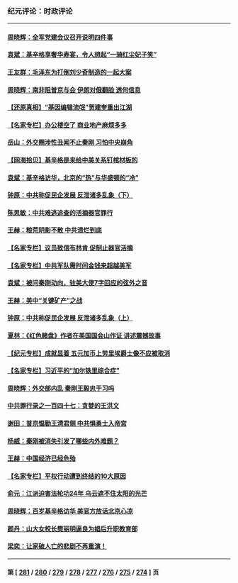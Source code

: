 ### 纪元评论：时政评论
---
#### [周晓辉：全军党建会议召开说明四件事](../../pages/nsc1025/n14040456.md) 
#### [袁斌：基辛格享奢华寿宴，令人想起“一骑红尘妃子笑”](../../pages/nsc1025/n14040291.md) 
#### [王友群：毛泽东为打倒刘少奇制造的一起大案](../../pages/nsc1025/n14040057.md) 
#### [周晓辉：南非阻普京与会 伊朗对俄翻脸 透何信息](../../pages/nsc1025/n14040060.md) 
#### [【还原真相】“基因编辑流氓”贺建奎重出江湖](../../pages/nsc1025/n14039982.md) 
#### [【名家专栏】办公楼空了 商业地产麻烦多多](../../pages/nsc1025/n14039441.md) 
#### [岳山：外交圈涉性丑闻不止秦刚 习怕中央崩角](../../pages/nsc1025/n14039925.md) 
#### [【网海拾贝】基辛格是来给中美关系钉棺材板的](../../pages/nsc1025/n14039907.md) 
#### [袁斌：基辛格访华，北京的“热”与华盛顿的“冷”](../../pages/nsc1025/n14039892.md) 
#### [钟原：中共称促民企发展 反泄诸多乱象（下）](../../pages/nsc1025/n14039762.md) 
#### [陈思敏：中共难逃追查的活摘器官罪行](../../pages/nsc1025/n14039726.md) 
#### [王赫：粮荒阴影不散 中共溃烂到底](../../pages/nsc1025/n14039706.md) 
#### [【名家专栏】议员致信布林肯 促制止器官活摘](../../pages/nsc1025/n14039457.md) 
#### [【名家专栏】中共军队需时间金钱来超越美军](../../pages/nsc1025/n14036181.md) 
#### [袁斌：被问秦刚动向，驻美大使7字回应的弦外之音](../../pages/nsc1025/n14039224.md) 
#### [王赫：美中“关键矿产”之战](../../pages/nsc1025/n14039203.md) 
#### [钟原：中共称促民企发展 反泄诸多乱象（上）](../../pages/nsc1025/n14038925.md) 
#### [夏林：《红色赌盘》作者在美国国会山作证 讲述震撼故事](../../pages/nsc1025/n14038797.md) 
#### [【纪元专栏】成就显着 五元加币上劳里埃爵士像不应被取消](../../pages/nsc1025/n14038801.md) 
#### [【名家专栏】习近平的“加尔铁里综合症”](../../pages/nsc1025/n14036868.md) 
#### [周晓辉：外交部内乱 秦刚王毅忠于习吗](../../pages/nsc1025/n14038705.md) 
#### [中共罪行录之一百四十七：贪婪的王洪文](../../pages/nsc1025/n14038460.md) 
#### [谢田：普京愠勤王清君侧 中共惧勇士入帝宫](../../pages/nsc1025/n14038381.md) 
#### [杨威：秦刚被消失引发了哪些内外难题？](../../pages/nsc1025/n14038128.md) 
#### [王赫：中国经济已经危殆](../../pages/nsc1025/n14037995.md) 
#### [【名家专栏】平权行动遭到终结的10大原因](../../pages/nsc1025/n14037649.md) 
#### [俞元：江派迫害法轮功24年 乌云遮不住太阳的光芒](../../pages/nsc1025/n14037371.md) 
#### [周晓辉：百岁基辛格访华 美官方放话北京心凉](../../pages/nsc1025/n14037837.md) 
#### [颜丹：山大女校长樊丽明逼良为娼后升职教育部](../../pages/nsc1025/n14037704.md) 
#### [梁奕：让家破人亡的悲剧不再重演！](../../pages/nsc1025/n14037501.md) 

---
#### 第 [ [281](./281.md) / [280](./280.md) / [279](./279.md) / [278](./278.md) / [277](./277.md) / [276](./276.md) / [275](./275.md) / [274](./274.md) ] 页
